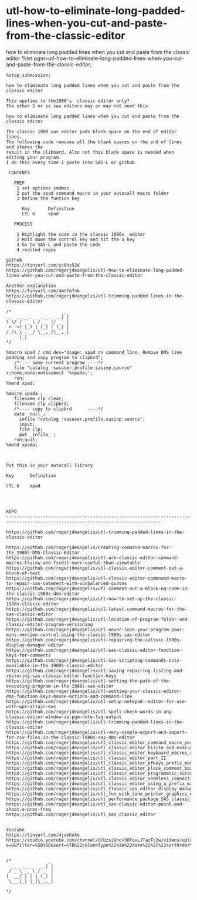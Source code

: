 # utl-how-to-eliminate-long-padded-lines-when-you-cut-and-paste-from-the-classic-editor
how to eliminate long padded lines when you cut and paste from the classic editor
    %let pgm=utl-how-to-eliminate-long-padded-lines-when-you-cut-and-paste-from-the-classic-editor;

    %stop_submission;

    how to eliminate long padded lines when you cut and paste from the classic editor

    This applies to the1980's  classic editor only?
    The other 5 or so sas editors may or may not need this.

    how to eliminate long padded lines when you cut and paste from the classic editor

    The classic 1980 sas editor pads blank space on the end of editor lines.
    The following code removes all the blank spaces on the end of lines and stores the
    result in the cliboard. Also not this blank space is needed when editing your program.
    I do this every time I paste into SAS-L or github.

     CONTENTS

       PREP
        1 set options cmdmac
        2 put the xpad command macro in your autocall macro folder
        3 define the funtion key

          Key       Definition
          CTL U     xpad

       PROCESS

        1 Highlight the code in the classic 1980s  editor
        2 Hold down the control key and hit the u key
        3 Go to SAS-L and paste the code
        4 realted repos

    github
    https://tinyurl.com/yc8hx52d
    https://github.com/rogerjdeangelis/utl-how-to-eliminate-long-padded-lines-when-you-cut-and-paste-from-the-classic-editor

    Another explanation
    https://tinyurl.com/4mtfm7nb
    https://github.com/rogerjdeangelis/utl-trimming-padded-lines-in-the-classic-editor

    /*                    _
    __  ___ __   __ _  __| |
    \ \/ / `_ \ / _` |/ _` |
     >  <| |_) | (_| | (_| |
    /_/\_\ .__/ \__,_|\__,_|
         |_|
    */

    %macro xpad / cmd des="Usage: xpad on command line. Remove DMS line padding and copy program to clipbrd";
       /*---- save current program ----*/
       file "catalog 'sasuser.profile.sasinp.source" r;home;note;notesubmit '%xpada;';
       run;
    %mend xpad;

    %macro xpada ;
       filename clp clear;
       filename clp clipbrd;
       /*---- copy to clipbrd      ----*/
       data _null_;
         infile "catalog 'sasuser.profile.sasinp.source";
         input;
         file clp;
         put _infile_ ;
       run;quit;
    %mend xpada;



    Put this in your autocall library

    Key      Definition

    CTL U    xpad




    REPO
    ---------------------------------------------------------------------------------------------------------------------------------

    https://github.com/rogerjdeangelis/utl-trimming-padded-lines-in-the-classic-editor

    https://github.com/rogerjdeangelis/Creating-command-macros-for-the_1980s-DMS-Classic-Editor
    https://github.com/rogerjdeangelis/utl-are-classic-editor-command-macros-fsview-and-fsedit-more-useful-than-viewtable
    https://github.com/rogerjdeangelis/utl-classic-editor-comment-out-a-block-of-text
    https://github.com/rogerjdeangelis/utl-classic-editor-commnand-macro-to-repair-sas-satement-with-uunbalanced-quotes
    https://github.com/rogerjdeangelis/utl-comment-out-a-block-og-code-in-the-classic-1980s-dms-editor
    https://github.com/rogerjdeangelis/utl-how-to-set-up-the-classic-1980s-classic-editor
    https://github.com/rogerjdeangelis/utl-latest-command-macros-for-the-sas-classic-editor
    https://github.com/rogerjdeangelis/utl-location-of-program-folder-and-classic-editor-program-versioning
    https://github.com/rogerjdeangelis/utl-never-lose-your-program-poor-mans-version-control-using-the-classic-l980s-sas-editor
    https://github.com/rogerjdeangelis/utl-repairing-the-calssic-l980s-display-manager-editor
    https://github.com/rogerjdeangelis/utl-sas-classic-editor-function-keys-for-comments
    https://github.com/rogerjdeangelis/utl-sas-scripting-commands-only-available-in-the_1980s-classic-editor
    https://github.com/rogerjdeangelis/utl-saving-repairing-listing-and-restoring-sas-classic-editor-function-keys
    https://github.com/rogerjdeangelis/utl-setting-the-path-of-the-executing-program-in-the-1980s-sas-editor
    https://github.com/rogerjdeangelis/utl-setting-your-classic-editor-dms-function-keys-mouse-actions-and-command-line
    https://github.com/rogerjdeangelis/utl-setup-notepad--editor-for-use-with-wps-altair-sas
    https://github.com/rogerjdeangelis/utl-spell-check-words-in-any-classic-editor-window-ie-pgm-note-log-output
    https://github.com/rogerjdeangelis/utl-trimming-padded-lines-in-the-classic-editor
    https://github.com/rogerjdeangelis/utl-very-simple-export-and-import-for-csv-files-in-the-classic-l980s-sas-dms-editor
    https://github.com/rogerjdeangelis/utl_classic_editor_command_macro_performance_package
    https://github.com/rogerjdeangelis/utl_classic_editor_hilite_and_evaluate_math_functions
    https://github.com/rogerjdeangelis/utl_classic_editor_keyboard_macros_and_abbreviations
    https://github.com/rogerjdeangelis/utl_classic_editor_part_II
    https://github.com/rogerjdeangelis/utl_classic_editor_pfkeys_prefix_mouse
    https://github.com/rogerjdeangelis/utl_classic_editor_place_comment_box_at_cursor_location_with_single_keystroke
    https://github.com/rogerjdeangelis/utl_classic_editor_programatic_cursor_positioning_with_store_cut_and_paste
    https://github.com/rogerjdeangelis/utl_classic_editor_seemless_connection_workstation_unix_server
    https://github.com/rogerjdeangelis/utl_classic_editor_using_a_prefix_mask_to_facilitate_fixed_column_data_entry
    https://github.com/rogerjdeangelis/utl_classic_sas_editor_display_manager_commands_improved
    https://github.com/rogerjdeangelis/utl_fun_with_line_printer_graphics_editor
    https://github.com/rogerjdeangelis/utl_performance_package_SAS_classic_editor
    https://github.com/rogerjdeangelis/utl_sas-classic-editor-point-and-shoot-a-proc-freq
    https://github.com/rogerjdeangelis/utl_sas_classic_editor


    Youtube
    https://tinyurl.com/4jaxhxke
    https://studio.youtube.com/channel/UCUzsiGhcv3OFovLJTazTc2w/videos/upload?o=U&filter=%5B%5D&sort=%7B%22columnType%22%3A%22date%22%2C%22sortOrder%22%3A%22DESCENDING%22%


    /*              _
      ___ _ __   __| |
     / _ \ `_ \ / _` |
    |  __/ | | | (_| |
     \___|_| |_|\__,_|

    */
